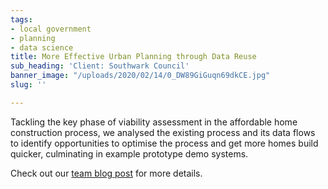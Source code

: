 ```yaml
---
tags:
- local government
- planning
- data science
title: More Effective Urban Planning through Data Reuse
sub_heading: 'Client: Southwark Council'
banner_image: "/uploads/2020/02/14/0_DW89GiGuqn69dkCE.jpg"
slug: ''

---
```

Tackling the key phase of viability assessment in the affordable home construction process, we analysed the existing process and its data flows to identify opportunities to optimise the process and get more homes build quicker, culminating in example prototype demo systems.

Check out our [team blog post](https://blog.wearefuturegov.com/negotiating-more-affordable-homes-2aaa65cc8ff7) for more details.